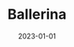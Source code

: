 ---
title: "Ballerina"
description: About Ballerina Language References
date : 2023-01-01
weight : 90201
bookCollapseSection : true
---